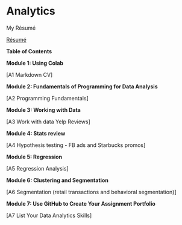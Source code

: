 # Analytics
My Résumé

[Résumé](https://colab.research.google.com/drive/1w-KUJNcyftHQzzg5a1soAs2FzJruOfOL)

**Table of Contents**

**Module 1: Using Colab**

[A1 Markdown CV]


**Module 2: Fundamentals of Programming for Data Analysis**

[A2 Programming Fundamentals]

**Module 3: Working with Data**

[A3 Work with data Yelp Reviews]

**Module 4: Stats review**

[A4 Hypothesis testing - FB ads and Starbucks promos]

**Module 5: Regression**

[A5 Regression Analysis]

**Module 6: Clustering and Segmentation**

[A6 Segmentation (retail transactions and behavioral segmentation)]

**Module 7: Use GitHub to Create Your Assignment Portfolio**

[A7 List Your Data Analytics Skills]
